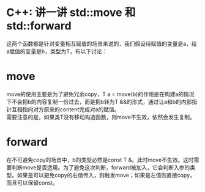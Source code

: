 # C++: 讲一讲 std::move 和 std::forward

这两个函数都是针对变量相互赋值的场景来说的，我们假设待赋值的变量是a，给a赋值的变量是b，类型为T，有以下讨论：

# move
move的使用主要是为了避免冗余copy，T a = move(b)的作用是在构建a的情况下不会把b的内容复制一份过去，而是把b转为T &&的形式，通过让a和b的内部指针互相指向对方原来的content完成对a的赋值。  
需要注意的是，如果类T没有移动构造函数，则move不生效，依然会发生复制。

# forward
在不可避免copy的场景中，b的类型必然是const T &。此时move不生效。这时需要判断move是否适用。为了避免这次判断，forward被加入，它会判断入参的类型。如果是可以避免copy的右值传入，则触发move；如果是左值则直接copy，而且可以保留const。
